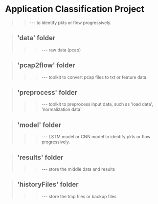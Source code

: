 # Application Classification Project
>>--- to identify pkts or flow progressively.

> ## 'data' folder
>>>--- raw data (pcap)

>## 'pcap2flow' folder
>>>--- toolkit to convert pcap files to txt or feature data.

>## 'preprocess' folder 
>>>--- toolkit to preprocess input data, such as 'load data', 'normalization data'

>## 'model' folder 
>>>--- LSTM model or CNN model to identify pkts or flow progressively.

>## 'results' folder
>>>--- store the middle data and results

>## 'historyFiles' folder
>>>--- store the tmp files or backup files

